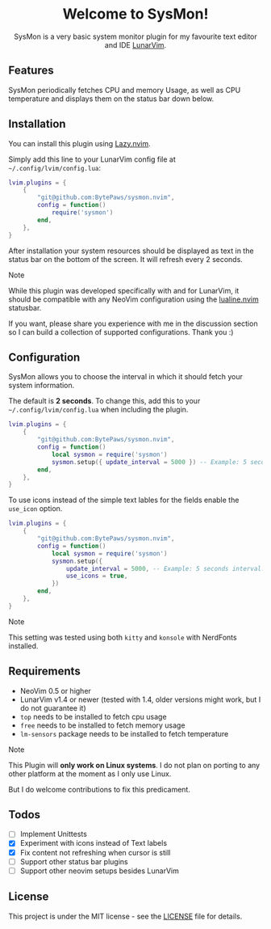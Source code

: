 <h1 align="center">
Welcome to SysMon!
</h1>

<p align="center">
SysMon is a very basic system monitor plugin for my favourite text editor and IDE <a href="github.com/Lunarvim/LunarVim">LunarVim</a>.
</p>

## Features

SysMon periodically fetches CPU and memory Usage, as well as CPU temperature and displays them on the status bar down
below.

## Installation

You can install this plugin using [Lazy.nvim](https://github.com/folke/lazy.nvim).

Simply add this line to your LunarVim config file at `~/.config/lvim/config.lua`:

```Lua
lvim.plugins = {
    {
        "git@github.com:BytePaws/sysmon.nvim",
        config = function()
            require('sysmon')
        end,
    },
}
```

After installation your system resources should be displayed as text in the status bar on the bottom of the screen.
It will refresh every 2 seconds.

> [!Note]
> While this plugin was developed specifically with and for LunarVim, it should be compatible with any NeoVim configuration
> using the [lualine.nvim](https://github.com/nvim-lualine/lualine.nvim) statusbar.
>
> If you want, please share you experience with me in the discussion section so I can build a collection of supported configurations. Thank you :)

## Configuration

SysMon allows you to choose the interval in which it should fetch your system information.

The default is **2 seconds**. To change this, add this to your `~/.config/lvim/config.lua` when including the plugin.

```Lua
lvim.plugins = {
    {
        "git@github.com:BytePaws/sysmon.nvim",
        config = function()
            local sysmon = require('sysmon')
            sysmon.setup({ update_interval = 5000 }) -- Example: 5 seconds interval. Change this to the value you want.
        end,
    },
}
```

To use icons instead of the simple text lables for the fields enable the `use_icon` option.

```Lua
lvim.plugins = {
    {
        "git@github.com:BytePaws/sysmon.nvim",
        config = function()
            local sysmon = require('sysmon')
            sysmon.setup({
                update_interval = 5000, -- Example: 5 seconds interval. Change this to the value you want.
                use_icons = true,
            })
        end,
    },
}
```

> [!Note]
> This setting was tested using both `kitty` and `konsole` with NerdFonts installed.

## Requirements

- NeoVim 0.5 or higher
- LunarVim v1.4 or newer (tested with 1.4, older versions might work, but I do not guarantee it)
- `top` needs to be installed to fetch cpu usage
- `free` needs to be installed to fetch memory usage
- `lm-sensors` package needs to be installed to fetch temperature

> [!Note]
> This Plugin will **only work on Linux systems**.
> I do not plan on porting to any other platform at the moment as I only use Linux.
>
> But I do welcome contributions to fix this predicament.

## Todos

- [ ] Implement Unittests
- [x] Experiment with icons instead of Text labels
- [x] Fix content not refreshing when cursor is still
- [ ] Support other status bar plugins
- [ ] Support other neovim setups besides LunarVim

## License

This project is under the MIT license - see the [LICENSE](./LICENSE) file for details.
